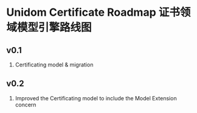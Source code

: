 # Unidom Certificate Roadmap 证书领域模型引擎路线图

## v0.1
1. Certificating model & migration

## v0.2
1. Improved the Certificating model to include the Model Extension concern

